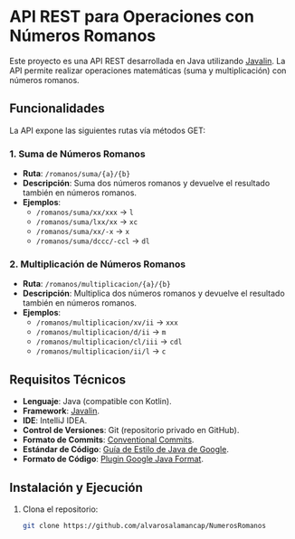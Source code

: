 
# API REST para Operaciones con Números Romanos 

Este proyecto es una API REST desarrollada en Java utilizando [Javalin](https://javalin.io/). La API permite realizar operaciones matemáticas (suma y multiplicación) con números romanos.

## Funcionalidades

La API expone las siguientes rutas vía métodos GET:

### 1. Suma de Números Romanos
- **Ruta**: `/romanos/suma/{a}/{b}`
- **Descripción**: Suma dos números romanos y devuelve el resultado también en números romanos.
- **Ejemplos**:
  - `/romanos/suma/xx/xxx` → `l`
  - `/romanos/suma/lxx/xx` → `xc`
  - `/romanos/suma/xx/-x` → `x`
  - `/romanos/suma/dccc/-ccl` → `dl`

### 2. Multiplicación de Números Romanos
- **Ruta**: `/romanos/multiplicacion/{a}/{b}`
- **Descripción**: Multiplica dos números romanos y devuelve el resultado también en números romanos.
- **Ejemplos**:
  - `/romanos/multiplicacion/xv/ii` → `xxx`
  - `/romanos/multiplicacion/d/ii` → `m`
  - `/romanos/multiplicacion/cl/iii` → `cdl`
  - `/romanos/multiplicacion/ii/l` → `c`

## Requisitos Técnicos

- **Lenguaje**: Java (compatible con Kotlin).
- **Framework**: [Javalin](https://javalin.io/).
- **IDE**: IntelliJ IDEA.
- **Control de Versiones**: Git (repositorio privado en GitHub).
- **Formato de Commits**: [Conventional Commits](https://www.conventionalcommits.org/).
- **Estándar de Código**: [Guía de Estilo de Java de Google](https://google.github.io/styleguide/javaguide.html).
- **Formato de Código**: [Plugin Google Java Format](https://plugins.jetbrains.com/plugin/8527-google-java-format).

## Instalación y Ejecución

1. Clona el repositorio:
   ```bash
   git clone https://github.com/alvarosalamancap/NumerosRomanos


